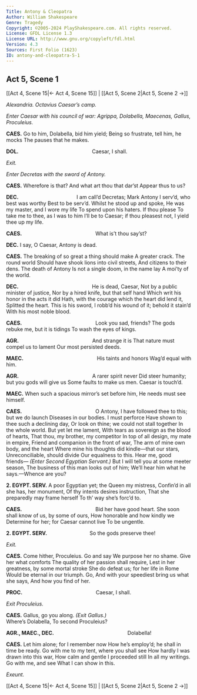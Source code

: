 ```yaml
---
Title: Antony & Cleopatra
Author: William Shakespeare
Genre: Tragedy
Copyright: ©2005-2024 PlayShakespeare.com. All rights reserved.
License: GFDL License 1.3
License URL: http://www.gnu.org/copyleft/fdl.html
Version: 4.3
Sources: First Folio (1623)
ID: antony-and-cleopatra-5-1
---
```


## Act 5, Scene 1
[[Act 4, Scene 15|← Act 4, Scene 15]] | [[Act 5, Scene 2|Act 5, Scene 2 →]]

*Alexandria. Octavius Caesar’s camp.*

*Enter Caesar with his council of war: Agrippa, Dolabella, Maecenas, Gallus, Proculeius.*

**CAES.**
Go to him, Dolabella, bid him yield;
Being so frustrate, tell him, he mocks
The pauses that he makes.

**DOL.**
              Caesar, I shall.

*Exit.*

*Enter Decretas with the sword of Antony.*

**CAES.**
Wherefore is that? And what art thou that dar’st
Appear thus to us?

**DEC.**
           I am call’d Decretas;
Mark Antony I serv’d, who best was worthy
Best to be serv’d. Whilst he stood up and spoke,
He was my master, and I wore my life
To spend upon his haters. If thou please
To take me to thee, as I was to him
I’ll be to Caesar; if thou pleasest not,
I yield thee up my life.

**CAES.**
              What is’t thou say’st?

**DEC.**
I say, O Caesar, Antony is dead.

**CAES.**
The breaking of so great a thing should make
A greater crack. The round world
Should have shook lions into civil streets,
And citizens to their dens. The death of Antony
Is not a single doom, in the name lay
A moi’ty of the world.

**DEC.**
              He is dead, Caesar,
Not by a public minister of justice,
Nor by a hired knife, but that self hand
Which writ his honor in the acts it did
Hath, with the courage which the heart did lend it,
Splitted the heart. This is his sword,
I robb’d his wound of it; behold it stain’d
With his most noble blood.

**CAES.**
              Look you sad, friends?
The gods rebuke me, but it is tidings
To wash the eyes of kings.

**AGR.**
              And strange it is
That nature must compel us to lament
Our most persisted deeds.

**MAEC.**
              His taints and honors
Wag’d equal with him.

**AGR.**
              A rarer spirit never
Did steer humanity; but you gods will give us
Some faults to make us men. Caesar is touch’d.

**MAEC.**
When such a spacious mirror’s set before him,
He needs must see himself.

**CAES.**
              O Antony,
I have followed thee to this; but we do launch
Diseases in our bodies. I must perforce
Have shown to thee such a declining day,
Or look on thine; we could not stall together
In the whole world. But yet let me lament,
With tears as sovereign as the blood of hearts,
That thou, my brother, my competitor
In top of all design, my mate in empire,
Friend and companion in the front of war,
The arm of mine own body, and the heart
Where mine his thoughts did kindle—that our stars,
Unreconciliable, should divide
Our equalness to this. Hear me, good friends⁠—
*(Enter Second Egyptian Servant.)*
But I will tell you at some meeter season,
The business of this man looks out of him;
We’ll hear him what he says.—Whence are you?

**2. EGYPT. SERV.**
A poor Egyptian yet; the Queen my mistress,
Confin’d in all she has, her monument,
Of thy intents desires instruction,
That she preparedly may frame herself
To th’ way she’s forc’d to.

**CAES.**
              Bid her have good heart.
She soon shall know of us, by some of ours,
How honorable and how kindly we
Determine for her; for Caesar cannot live
To be ungentle.

**2. EGYPT. SERV.**
        So the gods preserve thee!

*Exit.*

**CAES.**
Come hither, Proculeius. Go and say
We purpose her no shame. Give her what comforts
The quality of her passion shall require,
Lest in her greatness, by some mortal stroke
She do defeat us; for her life in Rome
Would be eternal in our triumph. Go,
And with your speediest bring us what she says,
And how you find of her.

**PROC.**
              Caesar, I shall.

*Exit Proculeius.*

**CAES.**
Gallus, go you along.
*(Exit Gallus.)*
              Where’s Dolabella,
To second Proculeius?

**AGR., MAEC., DEC.**
              Dolabella!

**CAES.**
Let him alone; for I remember now
How he’s employ’d; he shall in time be ready.
Go with me to my tent, where you shall see
How hardly I was drawn into this war,
How calm and gentle I proceeded still
In all my writings. Go with me, and see
What I can show in this.

*Exeunt.*

[[Act 4, Scene 15|← Act 4, Scene 15]] | [[Act 5, Scene 2|Act 5, Scene 2 →]]
